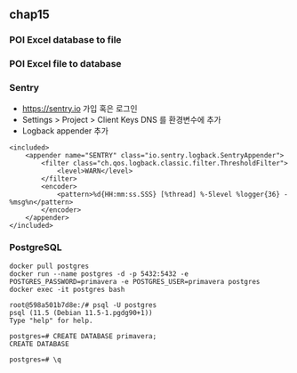 ## chap15

### POI Excel database to file

### POI Excel file to database

### Sentry
* https://sentry.io 가입 혹은 로그인
* Settings > Project > Client Keys DNS 를 환경변수에 추가
* Logback appender 추가

```
<included>
    <appender name="SENTRY" class="io.sentry.logback.SentryAppender">
        <filter class="ch.qos.logback.classic.filter.ThresholdFilter">
            <level>WARN</level>
        </filter>
        <encoder>
            <pattern>%d{HH:mm:ss.SSS} [%thread] %-5level %logger{36} - %msg%n</pattern>
        </encoder>
    </appender>
</included>
```

### PostgreSQL

```
docker pull postgres
docker run --name postgres -d -p 5432:5432 -e POSTGRES_PASSWORD=primavera -e POSTGRES_USER=primavera postgres
docker exec -it postgres bash

root@598a501b7d8e:/# psql -U postgres
psql (11.5 (Debian 11.5-1.pgdg90+1))
Type "help" for help.

postgres=# CREATE DATABASE primavera;
CREATE DATABASE

postgres=# \q

```